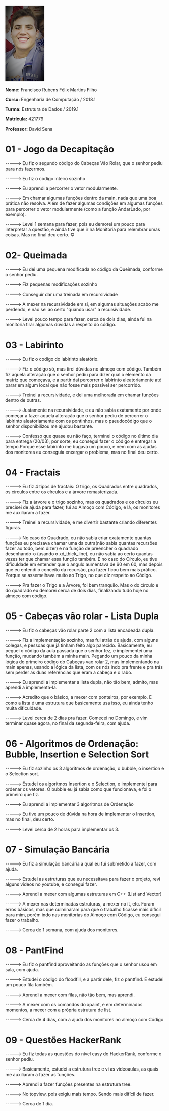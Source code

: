 ![](eu_Easy-Resize.com.jpg)

**Nome:** Francisco Rubens Félix Martins Filho

**Curso:** Engenharia de Computação / 2018.1  

**Turma:** Estrutura de Dados / 2019.1 

**Matrícula:** 421779

**Professor:** David Sena 

# 01 - Jogo da Decapitação
-----> 	Eu fiz o segundo código do Cabeças Vão Rolar, que o senhor pediu para nós fazermos.

----->	Eu fiz o código inteiro sozinho

-----> 	Eu aprendi a percorrer o vetor modularmente.

-----> 	Em chamar algumas funções dentro da main, nada que uma boa prática não resolva. Além de fazer algumas
condições em algumas funções para percorrer o vetor modularmente (como a função AndarLado, por exemplo).

-----> 	Levei 1 semana para fazer, pois eu demorei um pouco para interpretar a questão, e ainda tive que ir na Monitoria
para relembrar umas coisas. Mas no final deu certo.
©

# 02- Queimada
-----> Eu dei uma pequena modificada no código da Queimada, conforme o senhor pediu.

-----> Fiz pequenas modificações sozinho

-----> Conseguir dar uma treinada em recursividade

-----> A mexer na recursividade em si, em algumas situações acabo me perdendo, e não sei ao certo
"quando usar" a recursividade.

-----> Levei pouco tempo para fazer, cerca de dois dias, ainda fui na monitoria tirar algumas dúvidas a respeito do código.

# 03 - Labirinto
-----> Eu fiz o codigo do labirinto aleatório.

-----> Fiz o código só, mas tirei dúvidas no almoço com código. Também fiz aquela alteração que o senhor pediu para dizer qual o elemento da matriz que começava, e a partir daí percorrer o labirinto aleatoriamente até parar em algum local que não fosse mais possível ser percorrido.

-----> Treinei a recursividade, e dei uma melhorada em chamar funções dentro de outras.

-----> Justamente na recursividade, e eu não sabia exatamente por onde começar a fazer aquela alteração que o senhor pediu de percorrer o labirinto aleatoriamente com os pontinhos, mas o pseudocódigo que o senhor disponibilizou me ajudou bastante.

-----> Confesso que quase eu não faço, terminei o código no último dia para entrega (20/03), por sorte, eu consegui fazer o código e entregar a tempo.Porque esse labirinto me bugava um pouco, e nem com as ajudas dos monitores eu conseguia enxergar o problema, mas no final deu certo.

# 04 - Fractais

-----> Eu fiz 4 tipos de fractais: O trigo, os Quadrados entre quadrados, os círculos entre os círculos e a árvore remasterizada.

-----> Fiz a árvore e o trigo sozinho, mas os quadrados e os círculos eu precisei de ajuda para fazer, fui ao Almoço com Código, e lá, os monitores me auxiliaram a fazer.

-----> Treinei a recursividade, e me divertir bastante criando diferentes figuras.

-----> No caso do Quadrado, eu não sabia criar exatamente quantas funções eu precisava chamar uma da outra(não sabia quantas recursões fazer ao todo, bem dizer) e na função de preencher o quadrado desenhando-o (usando o xd_thick_line), eu não sabia ao certo quantas vezes ter que chamar essa função também. E no caso do Círculo, eu tive dificuldade em entender que o angulo aumentava de 60 em 60, mas depois que eu entendi o conceito da recursão, pra fazer ficou bem mais prático. Porque se assemelhava muito ao Trigo, no que diz respeito ao Código.

-----> Pra fazer o Trigo e a Árvore, foi bem tranquilo. Mas o do círculo e do quadrado eu demorei cerca de dois dias, finalizando tudo hoje no almoço com código.

# 05 - Cabeças vão rolar - Lista Dupla

-----> Eu fiz o cabeças vão rolar parte 2 com a lista encadeada dupla.

-----> Fiz a implementação sozinho, mas fui atrás de ajuda, com alguns colegas, e pessoas que já tinham feito algo parecido. Basicamente, eu peguei o código da aula passada que o senhor fez, e implementei uma função, mudando também a minha main. Pegando um pouco da minha lógica do primeiro código do Cabeças vao rolar 2, mas implementando na main apenas, usando a lógica da lista, com os nós indo pra frente e pra trás sem perder as duas referências que eram a cabeça e o rabo.

-----> Eu aprendi a implementar a lista dupla, não tão bem, admito, mas aprendi a implementá-la.

-----> Acredito que o básico, a mexer com ponteiros, por exemplo. E como a lista é uma estrutura que basicamente usa isso, eu ainda tenho muita dificuldade.

-----> Levei cerca de 2 dias pra fazer. Comecei no Domingo, e vim terminar quase agora, no final da segunda-feira, com ajuda.

# 06 - Algoritmos de Ordenação: Bubble, Insertion e Selection Sort

-----> Eu fiz sozinho os 3 algoritmos de ordenação, o bubble, o insertion e o Selection sort.

-----> Estudei os algoritmos Insertion e o Selection, e implementei para ordenar os vetores. O bubble eu já sabia como que funcionava, e foi o primeiro que fiz.

-----> Eu aprendi a implementar 3 algoritmos de Ordenação

-----> Eu tive um pouco de dúvida na hora de implementar o Insertion, mas no final, deu certo.

-----> Levei cerca de 2 horas para implementar os 3.

# 07 - Simulação Bancária

-----> Eu fiz a simulação bancária a qual eu fui submetido a fazer, com ajuda.

-----> Estudei as estruturas que eu necessitava para fazer o projeto, revi alguns vídeos no youtube, e consegui fazer.

-----> Aprendi a mexer com algumas estruturas em C++ (List and Vector)

-----> A mexer nas determinadas estruturas, a mexer no it, etc. Foram erros básicos, mas que culminaram para que o trabalho ficasse mais difícil para mim, porém indo nas monitorias do Almoço com Código, eu consegui fazer o trabalho.

-----> Cerca de 1 semana, com ajuda dos monitores.


# 08 - PantFind

-----> Eu fiz o pantfind aproveitando as funções que o senhor usou em sala, com ajuda.

-----> Estudei o código do floodfill, e a partir dele, fiz o pantfind. E estudei um pouco fila também.

-----> Aprendi a mexer com filas, não tão bem, mas aprendi.

-----> A mexer com os comandos do xpaint, e em determinados momentos, a mexer com a própria estrutura de list.

-----> Cerca de 4 dias, com a ajuda dos monitores no almoço com Código


# 09 - Questões HackerRank

-----> Eu fiz todas as questões do nível easy do HackerRank, conforme o senhor pediu.

-----> Basicamente, estudei a estrutura tree e vi as videoaulas, as quais me auxiliaram a fazer as funções.

-----> Aprendi a fazer funções presentes na estrutura tree.

-----> No topview, pois exigiu mais tempo. Sendo mais difícil de fazer.

-----> Cerca de 1 dia.
